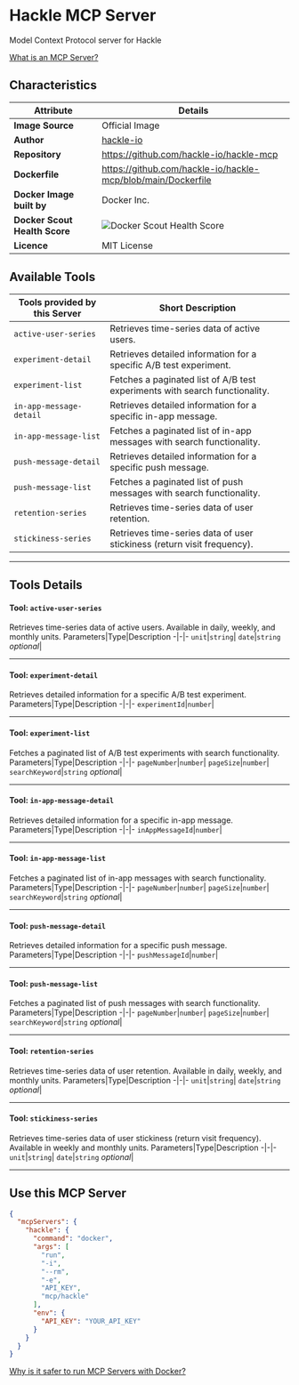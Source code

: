 # Hackle MCP Server

Model Context Protocol server for Hackle

[What is an MCP Server?](https://www.anthropic.com/news/model-context-protocol)

## Characteristics
Attribute|Details|
|-|-|
**Image Source**|Official Image
|**Author**|[hackle-io](https://github.com/hackle-io)
**Repository**|https://github.com/hackle-io/hackle-mcp
**Dockerfile**|https://github.com/hackle-io/hackle-mcp/blob/main/Dockerfile
**Docker Image built by**|Docker Inc.
**Docker Scout Health Score**| ![Docker Scout Health Score](https://api.scout.docker.com/v1/policy/insights/org-image-score/badge/mcp/hackle)
**Licence**|MIT License

## Available Tools
Tools provided by this Server|Short Description
-|-
`active-user-series`|Retrieves time-series data of active users.|
`experiment-detail`|Retrieves detailed information for a specific A/B test experiment.|
`experiment-list`|Fetches a paginated list of A/B test experiments with search functionality.|
`in-app-message-detail`|Retrieves detailed information for a specific in-app message.|
`in-app-message-list`|Fetches a paginated list of in-app messages with search functionality.|
`push-message-detail`|Retrieves detailed information for a specific push message.|
`push-message-list`|Fetches a paginated list of push messages with search functionality.|
`retention-series`|Retrieves time-series data of user retention.|
`stickiness-series`|Retrieves time-series data of user stickiness (return visit frequency).|

---
## Tools Details

#### Tool: **`active-user-series`**
Retrieves time-series data of active users. Available in daily, weekly, and monthly units.
Parameters|Type|Description
-|-|-
`unit`|`string`|
`date`|`string` *optional*|

---
#### Tool: **`experiment-detail`**
Retrieves detailed information for a specific A/B test experiment.
Parameters|Type|Description
-|-|-
`experimentId`|`number`|

---
#### Tool: **`experiment-list`**
Fetches a paginated list of A/B test experiments with search functionality.
Parameters|Type|Description
-|-|-
`pageNumber`|`number`|
`pageSize`|`number`|
`searchKeyword`|`string` *optional*|

---
#### Tool: **`in-app-message-detail`**
Retrieves detailed information for a specific in-app message.
Parameters|Type|Description
-|-|-
`inAppMessageId`|`number`|

---
#### Tool: **`in-app-message-list`**
Fetches a paginated list of in-app messages with search functionality.
Parameters|Type|Description
-|-|-
`pageNumber`|`number`|
`pageSize`|`number`|
`searchKeyword`|`string` *optional*|

---
#### Tool: **`push-message-detail`**
Retrieves detailed information for a specific push message.
Parameters|Type|Description
-|-|-
`pushMessageId`|`number`|

---
#### Tool: **`push-message-list`**
Fetches a paginated list of push messages with search functionality.
Parameters|Type|Description
-|-|-
`pageNumber`|`number`|
`pageSize`|`number`|
`searchKeyword`|`string` *optional*|

---
#### Tool: **`retention-series`**
Retrieves time-series data of user retention. Available in daily, weekly, and monthly units.
Parameters|Type|Description
-|-|-
`unit`|`string`|
`date`|`string` *optional*|

---
#### Tool: **`stickiness-series`**
Retrieves time-series data of user stickiness (return visit frequency). Available in weekly and monthly units.
Parameters|Type|Description
-|-|-
`unit`|`string`|
`date`|`string` *optional*|

---
## Use this MCP Server

```json
{
  "mcpServers": {
    "hackle": {
      "command": "docker",
      "args": [
        "run",
        "-i",
        "--rm",
        "-e",
        "API_KEY",
        "mcp/hackle"
      ],
      "env": {
        "API_KEY": "YOUR_API_KEY"
      }
    }
  }
}
```

[Why is it safer to run MCP Servers with Docker?](https://www.docker.com/blog/the-model-context-protocol-simplifying-building-ai-apps-with-anthropic-claude-desktop-and-docker/)
